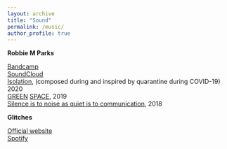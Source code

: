 ```yaml
---
layout: archive
title: "Sound"
permalink: /music/
author_profile: true
---
```


<b>Robbie M Parks</b>

<a href='https://robbiemparks.bandcamp.com/' target="_blank">Bandcamp<br></a>
<a href='https://soundcloud.com/rmiparks' target="_blank">SoundCloud<br></a>
<a href='https://soundcloud.com/rmiparks/sets/isolation' target="_blank">Isolation</a>, (composed during and inspired by quarantine during COVID-19) 2020<br>
<a href='https://www.greatexhibitionroadfestival.co.uk/event/green-space/?backto=whats-on' target="_blank">GREEN</a>
<a href='https://soundcloud.com/rmiparks/green-space-immersive-installation' target="_blank">  SPACE</a>, 2019<br>
<a href='https://soundcloud.com/rmiparks/sets/silence-is-to-noise-as-quiet-is-to-communication' target="_blank">Silence is to noise as quiet is to communication</a>, 2018<br>

<b>Glitches</b>

<a href='https://www.glitchesmusic.co.uk/' target="_blank">Official website</a><br>
<a href='https://open.spotify.com/artist/7EWl2Eh2mIAIl1k9YzXGIs?si=nGwZ8kWqRE2PuXfbA_LjRQ' target="_blank">Spotify</a><br>
